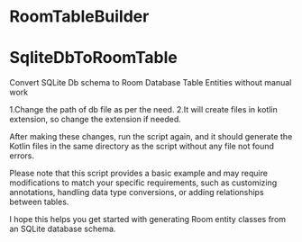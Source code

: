 # RoomTableBuilder
# SqliteDbToRoomTable
Convert SQLite Db schema to Room Database Table Entities without manual work

1.Change the path of db file as per the need.
2.It will create files in kotlin extension, so change the extension if needed.



After making these changes, run the script again, and it should generate the Kotlin files in the same directory as the script without any file not found errors.

Please note that this script provides a basic example and may require modifications to match your specific requirements, such as customizing annotations, handling data type conversions, or adding relationships between tables.

I hope this helps you get started with generating Room entity classes from an SQLite database schema.
